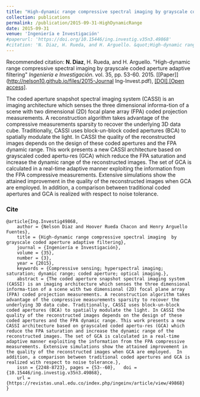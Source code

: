 ```yaml
---
title: "High-dynamic range compressive spectral imaging by grayscale coded aperture adaptive filtering"
collection: publications
permalink: /publication/2015-09-31-HighDynamicRange
date: 2015-09-31
venue: 'Ingeniería e Investigación'
#paperurl: 'https://doi.org/10.15446/ing.investig.v35n3.49868'
#citation: 'N. Diaz, H. Rueda, and H. Arguello. &quot;High-dynamic range compressive spectral imaging by grayscale coded aperture adaptive filtering.&quot; <i>Ingeniería e Investigación</i>, vol. 35, pp. 53-60, 2015.'
---
```


Recommended citation: **N. Diaz**, H. Rueda, and H. Arguello. "High-dynamic range compressive spectral imaging by grayscale coded aperture adaptive filtering" <i>Ingeniería e Investigación</i>. vol. 35, pp. 53-60. 2015. [[Paper]](http://nelson10.github.io/files/2015-Journal Ing-Invest.pdf), [[DOI]](https://doi.org/10.15446/ing.investig.v35n3.49868),[[Open access]](https://revistas.unal.edu.co/index.php/ingeinv/article/view/49868/54105).

The coded aperture snapshot spectral imaging system (CASSI) is an imaging architecture which senses the three dimensional informa-tion of a scene with two dimensional (2D) focal plane array (FPA) coded projection measurements. A reconstruction algorithm takes advantage of the compressive measurements sparsity to recover the underlying 3D data cube. Traditionally, CASSI uses block-un-block coded apertures (BCA) to spatially modulate the light. In CASSI the quality of the reconstructed images depends on the design of these coded apertures and the FPA dynamic range. This work presents a new CASSI architecture based on grayscaled coded apertu-res (GCA) which reduce the FPA saturation and increase the dynamic range of the reconstructed images. The set of GCA is calculated in a real-time adaptive manner exploiting the information from the FPA compressive measurements. Extensive simulations show the attained improvement in the quality of the reconstructed images when GCA are employed.  In addition, a comparison between traditional coded apertures and GCA is realized with respect to noise tolerance.

### Cite
```
@article{Ing.Investig49868,
	author = {Nelson Diaz and Hoover Rueda Chacon and Henry Arguello Fuentes},
	title = {High-dynamic range compressive spectral imaging  by grayscale coded aperture adaptive filtering},
	journal = {Ingeniería e Investigación},
	volume = {35},
	number = {3},
	year = {2015},
	keywords = {Compressive sensing; hyperspectral imaging; saturation; dynamic range; coded aperture; optical imaging.},
	abstract = {The coded aperture snapshot spectral imaging system (CASSI) is an imaging architecture which senses the three dimensional informa-tion of a scene with two dimensional (2D) focal plane array (FPA) coded projection measurements. A reconstruction algorithm takes advantage of the compressive measurements sparsity to recover the underlying 3D data cube. Traditionally, CASSI uses block-un-block coded apertures (BCA) to spatially modulate the light. In CASSI the quality of the reconstructed images depends on the design of these coded apertures and the FPA dynamic range. This work presents a new CASSI architecture based on grayscaled coded apertu-res (GCA) which reduce the FPA saturation and increase the dynamic range of the reconstructed images. The set of GCA is calculated in a real-time adaptive manner exploiting the information from the FPA compressive measurements. Extensive simulations show the attained improvement in the quality of the reconstructed images when GCA are employed.  In addition, a comparison between traditional coded apertures and GCA is realized with respect to noise tolerance.},
	issn = {2248-8723},	pages = {53--60},	doi = {10.15446/ing.investig.v35n3.49868},
	url = {https://revistas.unal.edu.co/index.php/ingeinv/article/view/49868}
}
```
